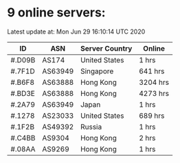 # 9 online servers:

Latest update at: Mon Jun 29 16:10:14 UTC 2020

| ID | ASN | Server Country | Online |
| -- | --- | -------------- | ------ |
| #.D09B | AS174 | United States | 1 hrs |
| #.7F1D | AS63949 | Singapore | 641 hrs |
| #.B6F8 | AS63888 | Hong Kong | 3204 hrs |
| #.BD3E | AS63888 | Hong Kong | 4273 hrs |
| #.2A79 | AS63949 | Japan | 1 hrs |
| #.1278 | AS23033 | United States | 689 hrs |
| #.1F2B | AS49392 | Russia | 1 hrs |
| #.C4BB | AS9304 | Hong Kong | 2 hrs |
| #.08AA | AS9269 | Hong Kong | 1 hrs |

